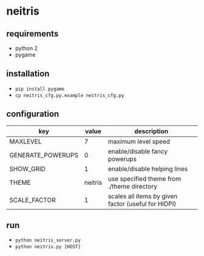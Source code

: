 # neitris

## requirements

* python 2
* pygame

## installation

* `pip install pygame`
* `cp neitris_cfg.py.example neitris_cfg.py`

## configuration
|        key        |  value  |                     description                     |
|-------------------|---------|-----------------------------------------------------|
| MAXLEVEL          | 7       | maximum level speed                                 |
| GENERATE_POWERUPS | 0       | enable/disable fancy powerups                       |
| SHOW_GRID         | 1       | enable/disable helping lines                        |
| THEME             | neitris | use specified theme from ./theme directory          |
| SCALE_FACTOR      | 1       | scales all items by given factor (useful for HIDPI) |


## run

* `python neitris_server.py`
* `python neitris.py [HOST]`
